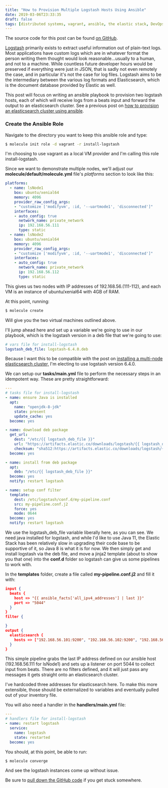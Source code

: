 ```yaml
---
title: "How to Provision Multiple Logstash Hosts Using Ansible"
date: 2019-03-06T23:33:35
draft: false
tags: [distributed systems, vagrant, ansible, the elastic stack, DevOps]
---
```


The source code for this post can be found [on GitHub](https://github.com/nfisher23/some-ansible-examples).

[Logstash](https://www.elastic.co/products/logstash) primarily exists to extract useful information out of plain-text logs. Most applications have custom logs which are in whatever format the person writing them thought would look reasonable...usually to a human, and not to a machine. While countless future developer hours would be preserved if everything were just in JSON, that is sadly not even remotely the case, and in particular it's not the case for log files. Logstash aims to be the intermediary between the various log formats and Elasticsearch, which is the document database provided by Elastic as well.

This post will focus on writing an ansible playbook to provision two logstash hosts, each of which will receive logs from a beats input and forward the output to an elasticsearch cluster. See a previous post on [how to provision an elasticsearch cluster using ansible](https://nickolasfisher.com/blog/how-to-provision-a-multi-node-elasticsearch-cluster-using-ansible).

### Create the Ansible Role

Navigate to the directory you want to keep this ansible role and type:

```bash
$ molecule init role -d vagrant -r install-logstash
```

I'm choosing to use vagrant as a local VM provider and I'm calling this role install-logstash.

Since we want to demonstrate multiple nodes, we'll adjust our **molecule/default/molecule.yml** file's _platforms_ section to look like this:

```yaml
platforms:
  - name: lsNode1
    box: ubuntu/xenial64
    memory: 4096
    provider_raw_config_args:
    - "customize ['modifyvm', :id, '--uartmode1', 'disconnected']"
    interfaces:
    - auto_config: true
      network_name: private_network
      ip: 192.168.56.111
      type: static
  - name: lsNode2
    box: ubuntu/xenial64
    memory: 4096
    provider_raw_config_args:
    - "customize ['modifyvm', :id, '--uartmode1', 'disconnected']"
    interfaces:
    - auto_config: true
      network_name: private_network
      ip: 192.168.56.112
      type: static

```

This gives us two nodes with IP addresses of 192.168.56.(111-112), and each VM is an instance of ubuntu/xenial64 with 4GB of RAM.

At this point, running:

```bash
$ molecule create
```

Will give you the two virtual machines outlined above.

I'll jump ahead here and set up a variable we're going to use in our playbook, which is the logstash version in a deb file that we're going to use:

```yaml
# vars file for install-logstash
logstash_deb_file: logstash-6.4.0.deb

```

Because I want this to be compatible with the post on [installing a multi-node elasticsearch cluster,](https://nickolasfisher.com/blog/how-to-provision-a-multi-node-elasticsearch-cluster-using-ansible) I'm electing to use logstash version 6.4.0.

We can setup our **tasks/main.yml** file to perform the necessary steps in an idempotent way. These are pretty straightforward:

```yaml
---
# tasks file for install-logstash
- name: ensure Java is installed
  apt:
    name: "openjdk-8-jdk"
    state: present
    update_cache: yes
  become: yes

- name: download deb package
  get_url:
    dest: "/etc/{{ logstash_deb_file }}"
    url: "https://artifacts.elastic.co/downloads/logstash/{{ logstash_deb_file }}"
    checksum: "sha512:https://artifacts.elastic.co/downloads/logstash/{{ logstash_deb_file }}.sha512"
  become: yes

- name: install from deb package
  apt:
    deb: "/etc/{{ logstash_deb_file }}"
  become: yes
  notify: restart logstash

- name: setup conf filter
  template:
    dest: /etc/logstash/conf.d/my-pipeline.conf
    src: my-pipeline.conf.j2
    force: yes
    mode: 0644
  become: yes
  notify: restart logstash

```

We use the logstash\_deb\_file variable liberally here, as you can see. We need java installed for logstash, and while I'd like to use Java 11, the Elastic Stack has been relatively slow in upgrading their code base to be supportive of it, so Java 8 is what it is for now. We then simply get and install logstash via the deb file, and move a jinja2 template (about to show you that one) into the **conf.d** folder so logstash can give us some pipelines to work with.

In the **templates** folder, create a file called **my-pipeline.conf.j2** and fill it with:

```json
input {
  beats {
    host => "{{ ansible_facts['all_ipv4_addresses'] | last }}"
    port => "5044"
  }
}
filter {

}
output {
  elasticsearch {
    hosts => ["192.168.56.101:9200", "192.168.56.102:9200", "192.168.56.103:9200"]
  }
}

```

This simple pipeline grabs the last IP address defined on our ansible host (192.168.56.111 for lsNode1) and sets up a listener on port 5044 to collect input from beats. There are no filters defined, and it will just pass any messages it gets straight onto an elasticsearch cluster.

I've hardcoded three addresses for elasticsearch here. To make this more extensible, those should be externalized to variables and eventually pulled out of your inventory file.

You will also need a handler in the **handlers/main.yml** file:

```yaml
---
# handlers file for install-logstash
- name: restart logstash
  service:
    name: logstash
    state: restarted
  become: yes

```

You should, at this point, be able to run:

```bash
$ molecule converge
```

And see the logstash instances come up without issue.

Be sure to [pull down the GitHub code](https://github.com/nfisher23/some-ansible-examples) if you get stuck somewhere.
